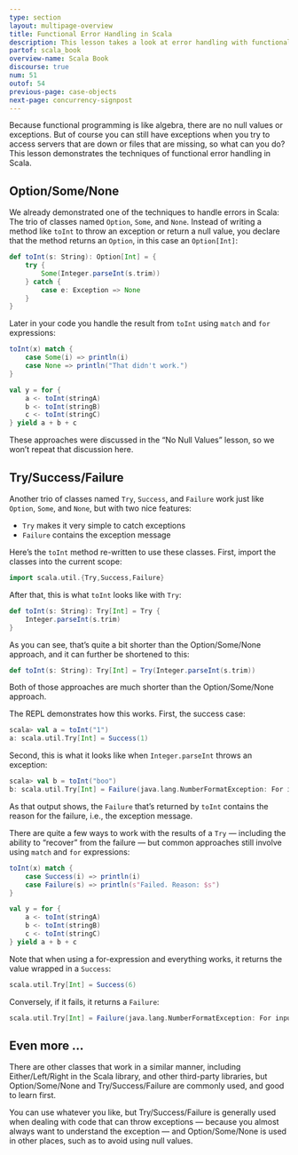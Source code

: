 ```yaml
---
type: section
layout: multipage-overview
title: Functional Error Handling in Scala
description: This lesson takes a look at error handling with functional programming in Scala.
partof: scala_book
overview-name: Scala Book
discourse: true
num: 51
outof: 54
previous-page: case-objects
next-page: concurrency-signpost
---
```



Because functional programming is like algebra, there are no null values or exceptions. But of course you can still have exceptions when you try to access servers that are down or files that are missing, so what can you do? This lesson demonstrates the techniques of functional error handling in Scala.



## Option/Some/None

We already demonstrated one of the techniques to handle errors in Scala: The trio of classes named `Option`, `Some`, and `None`. Instead of writing a method like `toInt` to throw an exception or return a null value, you declare that the method returns an `Option`, in this case an `Option[Int]`:

```scala
def toInt(s: String): Option[Int] = {
    try {
        Some(Integer.parseInt(s.trim))
    } catch {
        case e: Exception => None
    }
}
```

Later in your code you handle the result from `toInt` using `match` and `for` expressions:

```scala
toInt(x) match {
    case Some(i) => println(i)
    case None => println("That didn't work.")
}

val y = for {
    a <- toInt(stringA)
    b <- toInt(stringB)
    c <- toInt(stringC)
} yield a + b + c
```

These approaches were discussed in the “No Null Values” lesson, so we won’t repeat that discussion here.



## Try/Success/Failure

Another trio of classes named `Try`, `Success`, and `Failure` work just like `Option`, `Some`, and `None`, but with two nice features:

- `Try` makes it very simple to catch exceptions
- `Failure` contains the exception message

Here’s the `toInt` method re-written to use these classes. First, import the classes into the current scope:

```scala
import scala.util.{Try,Success,Failure}
```

After that, this is what `toInt` looks like with `Try`:

```scala
def toInt(s: String): Try[Int] = Try {
    Integer.parseInt(s.trim)
}
```

As you can see, that’s quite a bit shorter than the Option/Some/None approach, and it can further be shortened to this:

```scala
def toInt(s: String): Try[Int] = Try(Integer.parseInt(s.trim))
```

Both of those approaches are much shorter than the Option/Some/None approach.

The REPL demonstrates how this works. First, the success case:

```scala
scala> val a = toInt("1")
a: scala.util.Try[Int] = Success(1)
```

Second, this is what it looks like when `Integer.parseInt` throws an exception:

```scala
scala> val b = toInt("boo")
b: scala.util.Try[Int] = Failure(java.lang.NumberFormatException: For input string: "boo")
```

As that output shows, the `Failure` that’s returned by `toInt` contains the reason for the failure, i.e., the exception message.

There are quite a few ways to work with the results of a `Try` — including the ability to “recover” from the failure — but common approaches still involve using `match` and `for` expressions:

```scala
toInt(x) match {
    case Success(i) => println(i)
    case Failure(s) => println(s"Failed. Reason: $s")
}

val y = for {
    a <- toInt(stringA)
    b <- toInt(stringB)
    c <- toInt(stringC)
} yield a + b + c
```

Note that when using a for-expression and everything works, it returns the value wrapped in a `Success`:

```scala
scala.util.Try[Int] = Success(6)
```

Conversely, if it fails, it returns a `Failure`:

```scala
scala.util.Try[Int] = Failure(java.lang.NumberFormatException: For input string: "a")
```



## Even more ...

There are other classes that work in a similar manner, including Either/Left/Right in the Scala library, and other third-party libraries, but Option/Some/None and Try/Success/Failure are commonly used, and good to learn first.

You can use whatever you like, but Try/Success/Failure is generally used when dealing with code that can throw exceptions — because you almost always want to understand the exception — and Option/Some/None is used in other places, such as to avoid using null values.












